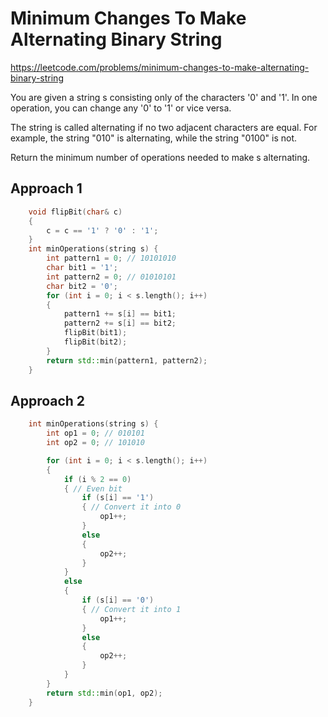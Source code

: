 # Minimum Changes To Make Alternating Binary String

https://leetcode.com/problems/minimum-changes-to-make-alternating-binary-string

You are given a string s consisting only of the characters '0' and '1'. In one operation, you can change any '0' to '1' or vice versa.

The string is called alternating if no two adjacent characters are equal. For example, the string "010" is alternating, while the string "0100" is not.

Return the minimum number of operations needed to make s alternating.

## Approach 1

``` C++
    void flipBit(char& c)
    {
        c = c == '1' ? '0' : '1';
    }
    int minOperations(string s) {
        int pattern1 = 0; // 10101010
        char bit1 = '1';
        int pattern2 = 0; // 01010101
        char bit2 = '0';
        for (int i = 0; i < s.length(); i++)
        {
            pattern1 += s[i] == bit1;
            pattern2 += s[i] == bit2;
            flipBit(bit1);
            flipBit(bit2);
        }
        return std::min(pattern1, pattern2);
    }
```

## Approach 2

``` C++
    int minOperations(string s) {
        int op1 = 0; // 010101
        int op2 = 0; // 101010

        for (int i = 0; i < s.length(); i++)
        {
            if (i % 2 == 0)
            { // Even bit
                if (s[i] == '1')
                { // Convert it into 0
                    op1++;
                }
                else
                {
                    op2++;
                }
            }
            else
            {
                if (s[i] == '0')
                { // Convert it into 1
                    op1++;
                }
                else
                {
                    op2++;
                }
            }
        }
        return std::min(op1, op2);
    }
```